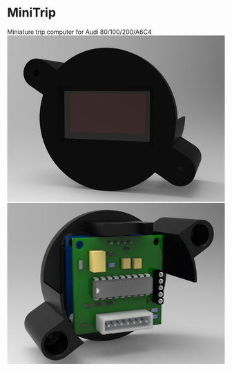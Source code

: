 # MiniTrip
Miniature trip computer for Audi 80/100/200/A6C4
![Front](MiniTrip_Front.jpg)
![Back](MiniTrip_Back.jpg)
